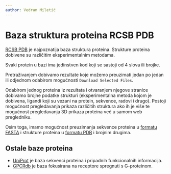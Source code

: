 ```yaml
---
author: Vedran Miletić
---
```


# Baza struktura proteina RCSB PDB

[RCSB PDB](https://www.rcsb.org/) je najpoznatija baza struktura proteina. Strukture proteina dobivene su različitim eksperimentalnim metodama.

Svaki protein u bazi ima jedinstven kod koji se sastoji od 4 slova ili brojke.

Pretraživanjem dobivamo rezultate koje možemo preuzimati jedan po jedan ili odjednom odabirom mogućnosti `Download Selected Files`.

Odabirom jednog proteina iz rezultata i otvaranjem njegove stranice dobivamo brojne podatke strukturi (eksperimentalna metoda kojom je dobivena, ligandi koji su vezani na protein, sekvence, radovi i drugo). Postoji mogućnost pregledavanja prikaza različitih struktura ako ih je više te mogućnost pregledavanja 3D prikaza proteina već u samom web pregledniku.

Osim toga, imamo mogućnost preuzimanja sekvence proteina u [formatu FASTA](https://en.wikipedia.org/wiki/FASTA) i strukture proteina u [formatu PDB](https://en.wikipedia.org/wiki/Protein_Data_Bank_(file_format)) i brojnim drugima.

## Ostale baze proteina

- [UniProt](https://www.uniprot.org/) je baza sekvenci proteina i pripadnih funkcionalnih informacija.
- [GPCRdb](https://gpcrdb.org/) je baza fokusirana na receptore spregnuti s G-proteinom.
